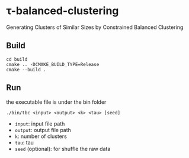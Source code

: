 # τ-balanced-clustering

Generating Clusters of Similar Sizes by Constrained  Balanced Clustering

## Build

```shell
cd build
cmake .. -DCMAKE_BUILD_TYPE=Release
cmake --build .
```

## Run

the executable file is under the bin folder

```shell
./bin/tbc <input> <output> <k> <tau> [seed]
```

 + `input`: input file path
 + `output`: output file path
 + `k`: number of clusters
 + `tau`: tau
 + `seed` (optional): for shuffle the raw data
